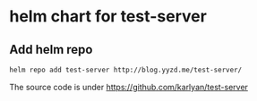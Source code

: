 # helm chart for test-server

## Add helm repo
```bash
helm repo add test-server http://blog.yyzd.me/test-server/
```

The source code is under <https://github.com/karlyan/test-server>
